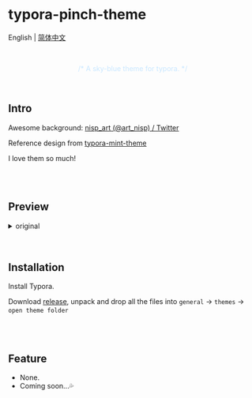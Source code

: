 # typora-pinch-theme

English | [简体中文](README-ZH.md)

<br />

<div align="center" style="color: #c9e7ff;">
  <p >/* A sky-blue theme for typora. */</p>
</div>

<br />

## Intro

Awesome background: [nisp_art (@art_nisp) / Twitter](https://twitter.com/art_nisp)

Reference design from [typora-mint-theme](https://github.com/Y1chenYao/typora-mint-theme)

I love them so much!

<br />

<br />

## Preview

<details>
<summary>original</summary>
  
![org1](assets/1.png)
![org2](assets/2.png)

</details>

<br />

<br />

## Installation

Install Typora.

Download [release](https://github.com/namolite/typora-pinch-theme/releases), unpack and drop all the files into `general` -> `themes` -> `open theme folder`

<br />

<br />

## Feature

- None.
- Coming soon...💦

